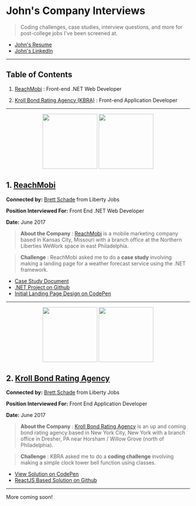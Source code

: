 # John's Company Interviews

> Coding challenges, case studies, interview questions, and more for post-college jobs I've been screened at.

- [John's Resume](https://drive.google.com/file/d/0B4L2bHrQgHD4SFd1UVp4TDNZZm8/view)
- [John's LinkedIn](https://www.linkedin.com/in/john-nguyen-10a4938b/)

---

## Table of Contents

1. [ReachMobi](#1-reachmobi) : Front-end .NET Web Developer

2. [Kroll Bond Rating Agency (KBRA)](#2-kroll-bond-rating-agency) : Front-end Application Developer

---

<p align="center">
  <img src="https://assets.dice.com/external/images/empLogos/f704817817a76a0531be8b5dfe090bb6.png" height="150" />
  <img src="https://preview.ibb.co/e3FDxk/scoutlooklogo.png" height="150" />
</p>

## 1. [ReachMobi](https://reachmobi.com/)

**Connected by:** [Brett Schade](https://www.linkedin.com/in/brettschade/) from Liberty Jobs

**Position Interviewed For:** Front End .NET Web Developer

**Date:** June 2017

> **About the Company** : [ReachMobi](https://reachmobi.com/) is a mobile marketing company based in Kansas City, Missouri with a branch office at the Northern Liberties WeWork space in east Philadelphia.

> **Challenge** : ReachMobi asked me to do a **case study** involving making a landing page for a weather forecast service using the .NET framework.

- [Case Study Document](https://docs.google.com/document/d/1wemJg7qOxFM5pDCG3RyCtD9yGBhpKQ0ZjRgPZMKkBEU/edit)
- [.NET Project on Github](https://github.com/tehjawn/reachmobi)
- [Initial Landing Page Design on CodePen](https://codepen.io/tehjawn/pen/gRgpye)

---

<p align="center">
  <img src="http://www.aircraftinvestor.com/wp-content/uploads/2016/05/Kroll-Bond-Ratings-Agency-890x395.png" height="150"/>
  <img src="https://i.gyazo.com/4fa6564e41a8dbb832a1f407f8464a9d.png" height="150"/>
</p>

## 2. [Kroll Bond Rating Agency](https://www.krollbondratings.com/)

**Connected by:** [Brett Schade](https://www.linkedin.com/in/brettschade/) from Liberty Jobs

**Position Interviewed For:** Front End Application Developer

**Date:** June 2017

> **About the Company** : [Kroll Bond Rating Agency](https://www.krollbondratings.com/) is an up and coming bond rating agency based in New York City, New York with a branch office in Dresher, PA near Horsham / Willow Grove (north of Philadelphia).

> **Challenge** : KBRA asked me to do a **coding challenge** involving making a simple clock tower bell function using classes.

- [View Solution on CodePen](https://codepen.io/tehjawn/pen/KqgoQN)
- [ReactJS Based Solution on Github](https://github.com/tehjawn/kbra)

---

More coming soon!
